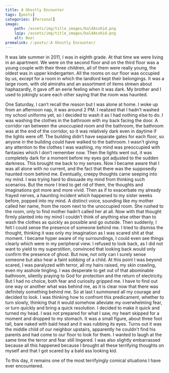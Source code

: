 ```yaml
---
title: A Ghostly Encounter
tags: [posts]
categories: [Personal]
image: 
    path: /assets/img/title_images/baldAssKid.png
    lqip: /assets/img/title_images/baldAssKid.png
    alt: Boo!
premalink: /:posts/:A Ghostly Encounter/
---
```

It was late summer in 2011, I was in eighth grade. At that time we were living in an apartment. We were on the second floor and on the third floor was a young couple with their three children, all of them were really young, the oldest was in upper kindergarten. All the rooms on our floor was occupied by us, except for a room in which the landlord kept their belongings. It was a large room, with old almirahs and an assortment of items strewn about haphazardly, it gave off an eerie feeling when it was dark. My brother and I used to jokingly scare each other saying that the room was haunted. 

One Saturday, I can’t recall the reason but I was alone at home. I woke up from an afternoon nap, it was around 2 PM. I realized that I hadn’t washed my school uniforms yet, so I decided to wash it as I had nothing else to do. I was washing the clothes in the bathroom with my back facing the door. A corridor ran between the unoccupied room and the bathroom, the bathroom was at the end of the corridor, so it was relatively dark even in daytime if the lights were off. The building didn’t have separate gates for each floor, so anyone in the building could have walked to the bathroom. I wasn’t giving any attention to the clothes I was washing, my mind was preoccupied with fantasies which I don’t remember now. Then the lights went out, it was completely dark for a moment before my eyes got adjusted to the sudden darkness. This brought me back to my senses. Now I became aware that I was all alone with no current, and the fact that there was the supposedly haunted room behind me. Eventually, creepy thoughts came seeping into my mind. I was trying hard to dissuade my mind from thinking such scenarios. But the more I tried to get rid of them, the thoughts and imaginations got more and more vivid. Then as if to exacerbate my already frayed nerves, a haunting incident which happened to my sister weeks before, popped into my mind. A distinct voice, sounding like my mother called her name, from the room next to the unoccupied room. She rushed to the room, only to find mother hadn’t called her at all. Now with that thought firmly planted into my mind I couldn’t think of anything else other than to wash the clothes as quickly as possible and go outside. Then suddenly, I felt I could sense the presence of someone behind me. I tried to dismiss the thought, thinking it was only my imagination as I was scared shit at that moment. I became hyper aware of my surroundings, I could even see things clearly which were in my peripheral view. I refused to look back, as I did not want to yield to my superstition, convinced that looking back would only confirm the presence of ghost. But now, not only can I surely sense someone but also hear a faint sobbing of a child. At this point I was beyond scared, I was paralyzed with terror, all my hairs raised, my skin crawling, even my asshole tingling. I was desperate to get out of that abominable bathroom, silently praying to God for protection and the return of electricity. But I had no choice, both fear and curiosity gripped me. I have to find out one way or another what was behind me, as it is clear now that there was definitely something behind me. So at last I summoned all my courage and decided to look. I was thinking how to confront this predicament, whether to turn slowly, thinking that it would somehow alleviate my overwhelming fear, or turn quickly and bring a quick resolution. I decided to make it quick and turned my head. I was not prepared for what I saw, my heart skipped for a moment and dropped to my stomach. It was a small figure, about three foot tall, bare naked with bald head and it was rubbing its eyes. Turns out it was the middle child of our neighbor upstairs, apparently he couldn't find his parents and had come to our floor to look for them. I wanted to laugh at the same time the terror and fear still lingered. I was also slightly embarrassed because all this happened because I brought all these terrifying thoughts on myself and that I got scared by a bald ass looking kid.

To this day, it remains one of the most terrifyingly comical situations I have ever encountered.